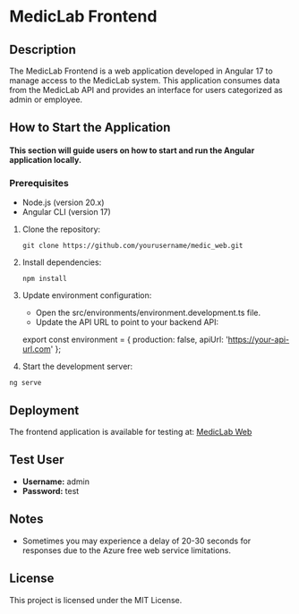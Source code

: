 # MedicLab Frontend

## Description
The MedicLab Frontend is a web application developed in Angular 17 to manage access to the MedicLab system. This application consumes data from the MedicLab API and provides an interface for users categorized as admin or employee.

## How to Start the Application

#### This section will guide users on how to start and run the Angular application locally.

### Prerequisites
- Node.js (version 20.x)
- Angular CLI (version 17)

1. Clone the repository:

   ```
   git clone https://github.com/yourusername/medic_web.git

   ```

2. Install dependencies:

   ```
   npm install

   ```

3. Update environment configuration:

    - Open the src/environments/environment.development.ts file.
    - Update the API URL to point to your backend API:
    
    export const environment = {
      production: false,
      apiUrl: 'https://your-api-url.com'
    };

4. Start the development server:

  ```
  ng serve

  ```


## Deployment
The frontend application is available for testing at:
[MedicLab Web](https://medic-lab-web.azurewebsites.net/)

## Test User
- **Username:** admin
- **Password:** test

## Notes
- Sometimes you may experience a delay of 20-30 seconds for responses due to the Azure free web service limitations.

## License
This project is licensed under the MIT License.


